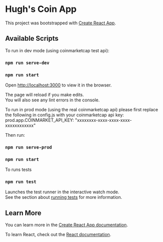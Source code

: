 # Hugh's Coin App

This project was bootstrapped with [Create React App](https://github.com/facebook/create-react-app).

## Available Scripts

To run in dev mode (using coinmarketcap test api):

### `npm run serve-dev`
### `npm run start`

Open [http://localhost:3000](http://localhost:3000) to view it in the browser.

The page will reload if you make edits.\
You will also see any lint errors in the console.

To run in prod mode (using the real coinmarketcap api) please first replace the following in config.js with your coinmarketcap api key:
prod.app.COINMARKET_API_KEY: "xxxxxxxx-xxxx-xxxx-xxxx-xxxxxxxxxxxx"

Then run:

### `npm run serve-prod`
### `npm run start`

To runs tests

### `npm run test`

Launches the test runner in the interactive watch mode.\
See the section about [running tests](https://facebook.github.io/create-react-app/docs/running-tests) for more information.

## Learn More

You can learn more in the [Create React App documentation](https://facebook.github.io/create-react-app/docs/getting-started).

To learn React, check out the [React documentation](https://reactjs.org/).
